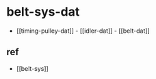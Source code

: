 
# belt-sys-dat


- [[timing-pulley-dat]] - [[idler-dat]] - [[belt-dat]]






## ref 

- [[belt-sys]]